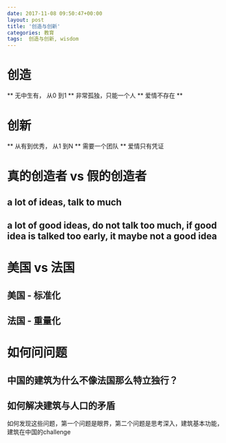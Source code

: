 ```yaml
---
date: 2017-11-08 09:50:47+00:00
layout: post
title: '创造与创新'
categories: 教育
tags:  创造与创新, wisdom
---
```


# 创造
** 无中生有， 从0 到1
** 非常孤独，只能一个人
** 爱情不存在
** 

# 创新
** 从有到优秀， 从1 到N
** 需要一个团队
** 爱情只有凭证

# 真的创造者 vs 假的创造者
## a lot of ideas, talk to much 
## a lot of good ideas, do not talk too much, if good idea is talked too early, it maybe not a good idea

# 美国 vs 法国
## 美国 - 标准化
## 法国 - 重量化

# 如何问问题
## 中国的建筑为什么不像法国那么特立独行？
## 如何解决建筑与人口的矛盾
如何发现这些问题，第一个问题是眼界，第二个问题是思考深入，建筑基本功能，建筑在中国的challenge


